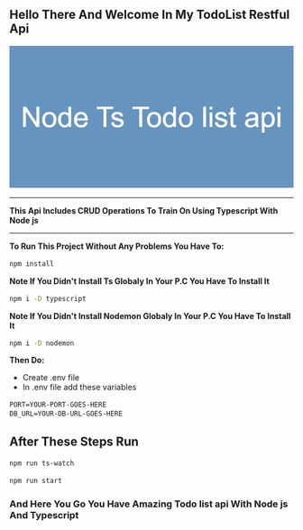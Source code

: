 ## Hello There And Welcome In My TodoList Restful Api

![Banner Image](https://raw.githubusercontent.com/mohamed-montaser1/Todo-List-Api-Typescript/main/images/banner.png)

---

**This Api Includes CRUD Operations To Train On Using Typescript With Node js**

---

**To Run This Project Without Any Problems You Have To:**

```bash
npm install
```

**Note If You Didn't Install Ts Globaly In Your P.C You Have To Install It**

```bash
npm i -D typescript
```

**Note If You Didn't Install Nodemon Globaly In Your P.C You Have To Install It**

```bash
npm i -D nodemon
```

**Then Do:**

- Create .env file
- In .env file add these variables

```.env
PORT=YOUR-PORT-GOES-HERE
DB_URL=YOUR-DB-URL-GOES-HERE
```

## After These Steps Run

```bash
npm run ts-watch
```

```bash
npm run start
```

### And Here You Go You Have Amazing Todo list api With Node js And Typescript
